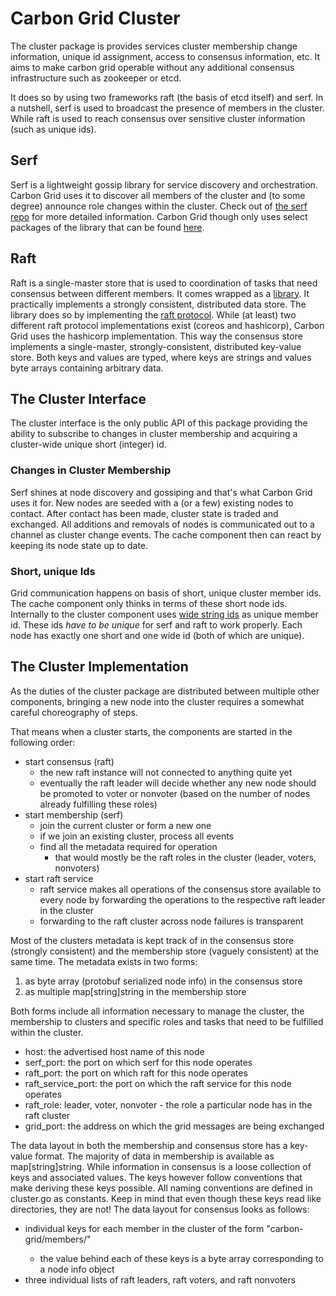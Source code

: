 # Carbon Grid Cluster

The cluster package is provides services cluster membership change information, unique id assignment, access to consensus information, etc. It aims to make carbon grid operable without any additional consensus infrastructure such as zookeeper or etcd.

It does so by using two frameworks raft (the basis of etcd itself) and serf. In a nutshell, serf is used to broadcast the presence of members in the cluster. While raft is used to reach consensus over sensitive cluster information (such as unique ids).

## Serf

Serf is a lightweight gossip library for service discovery and orchestration. Carbon Grid uses it to discover all members of the cluster and (to some degree) announce role changes within the cluster. Check out of [the serf repo](https://github.com/hashicorp/serf) for more detailed information. Carbon Grid though only uses select packages of the library that can be found [here](https://github.com/hashicorp/serf/tree/master/serf).

## Raft

Raft is a single-master store that is used to coordination of tasks that need consensus between different members. It comes wrapped as a [library](https://github.com/hashicorp/raft). It practically implements a strongly consistent, distributed data store. The library does so by implementing the [raft protocol](http://thesecretlivesofdata.com/raft/). While (at least) two different raft protocol implementations exist (coreos and hashicorp), Carbon Grid uses the hashicorp implementation. This way the consensus store implements a single-master, strongly-consistent, distributed key-value store. Both keys and values are typed, where keys are strings and values byte arrays containing arbitrary data.

## The Cluster Interface

The cluster interface is the only public API of this package providing the ability to subscribe to changes in cluster membership and acquiring a cluster-wide unique short (integer) id.

### Changes in Cluster Membership

Serf shines at node discovery and gossiping and that's what Carbon Grid uses it for. New nodes are seeded with a (or a few) existing nodes to contact. After contact has been made, cluster state is traded and exchanged. All additions and removals of nodes is communicated out to a channel as cluster change events. The cache component then can react by keeping its node state up to date.

### Short, unique Ids

Grid communication happens on basis of short, unique cluster member ids. The cache component only thinks in terms of these short node ids. Internally to the cluster component uses [wide string ids](https://github.com/oklog/ulid) as unique member id. These ids *have to be unique* for serf and raft to work properly. Each node has exactly one short and one wide id (both of which are unique).

## The Cluster Implementation

As the duties of the cluster package are distributed between multiple other components, bringing a new node into the cluster requires a somewhat careful choreography of steps.

That means when a cluster starts, the components are started in the following order:
* start consensus (raft)
  * the new raft instance will not connected to anything quite yet
  * eventually the raft leader will decide whether any new node should be promoted to voter or nonvoter (based on the number of nodes already fulfilling these roles)
* start membership (serf)
  * join the current cluster or form a new one
  * if we join an existing cluster, process all events
  * find all the metadata required for operation
    * that would mostly be the raft roles in the cluster (leader, voters, nonvoters)
* start raft service
  * raft service makes all operations of the consensus store available to every node by forwarding the operations to the respective raft leader in the cluster
  * forwarding to the raft cluster across node failures is transparent

Most of the clusters metadata is kept track of in the consensus store (strongly consistent) and the membership store (vaguely consistent) at the same time.
The metadata exists in two forms:
1. as byte array (protobuf serialized node info) in the consensus store
2. as multiple map[string]string in the membership store

Both forms include all information necessary to manage the cluster, the membership to clusters and specific roles and tasks that need to be fulfilled within the cluster.
  * host: the advertised host name of this node
  * serf_port: the port on which serf for this node operates
  * raft_port: the port on which raft for this node operates
  * raft_service_port: the port on which the raft service for this node operates
  * raft_role: leader, voter, nonvoter - the role a particular node has in the raft cluster
  * grid_port: the address on which the grid messages are being exchanged

The data layout in both the membership and consensus store has a key-value format. The majority of data in membership is available as map[string]string. While information in consensus is a loose collection of keys and associated values. The keys however follow conventions that make deriving these keys possible. All naming conventions are defined in cluster.go as constants. Keep in mind that even though these keys read like directories, they are not! The data layout for consensus looks as follows:
* individual keys for each member in the cluster of the form "carbon-grid/members/<long member id>"
  * the value behind each of these keys is a byte array corresponding to a node info object
* three individual lists of raft leaders, raft voters, and raft nonvoters
